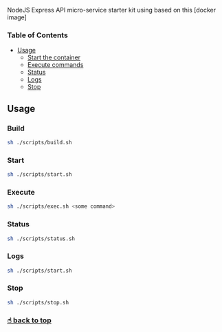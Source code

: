 NodeJS Express API micro-service starter kit using based on this [docker image]

### <a name="toc">Table of Contents</a>
* [Usage](#build)
    * [Start the container](#start)
    * [Execute commands](#exec)    
    * [Status](#status)
    * [Logs](#logs)
    * [Stop](#stop)

## Usage

### <a name="build"></a>Build

```sh
sh ./scripts/build.sh
```

### <a name="run"></a>Start
```sh
sh ./scripts/start.sh
```

### <a name="exec"></a>Execute
```sh
sh ./scripts/exec.sh <some command>
```

### <a name="status"></a>Status
```sh
sh ./scripts/status.sh
```

### <a name="logs"></a>Logs
```sh
sh ./scripts/start.sh
```

### <a name="stop"></a>Stop
```sh
sh ./scripts/stop.sh
```

### [☝︎ back to top](#toc)
[docker-image]:https://hub.docker.com/r/kmade/nocker/
